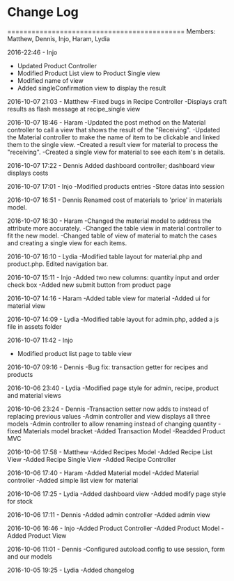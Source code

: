 # Change Log 

============================================
Members: Matthew, Dennis, Injo, Haram, Lydia

2016-22:46 - Injo
- Updated Product Controller
- Modified Product List view to Product Single view
- Modified name of view
- Added singleConfirmation view to display the result

2016-10-07 21:03 - Matthew
-Fixed bugs in Recipe Controller
-Displays craft results as flash message at recipe_single view

2016-10-07 18:46 - Haram
-Updated the post method on the Material controller to call a view that shows the result of the "Receiving".
-Updated the Material controller to make the name of item to be clickable and linked them to the single view.
-Created a result view for material to process the "receiving".
-Created a single view for material to see each item's in details.

2016-10-07 17:22 - Dennis
Added dashboard controller; dashboard view displays costs

2016-10-07 17:01 - Injo
-Modified products entries
-Store datas into session

2016-10-07 16:51 - Dennis
Renamed cost of materials to 'price' in materials model.

2016-10-07 16:30 - Haram
-Changed the material model to address the attribute more accurately.
-Changed the table view in material controller to fit the new model.
-Changed table of view of material to match the cases and creating a single view for each items.

2016-10-07 16:10 - Lydia
-Modified table layout for material.php and product.php. Edited navigation bar.

2016-10-07 15:11 - Injo
-Added two new columns: quantity input and order check box
-Added new submit button from product page


2016-10-07 14:16 - Haram
-Added table view for material
-Added ui for material view

2016-10-07 14:09 - Lydia
-Modified table layout for admin.php, added a js file in assets folder

2016-10-07 11:42 - Injo
- Modified product list page to table view

2016-10-07 09:16 - Dennis
-Bug fix: transaction getter for recipes and products

2016-10-06 23:40 - Lydia
-Modified page style for admin, recipe, product and material views

2016-10-06 23:24 - Dennis
-Transaction setter now adds to instead of replacing previous values
-Admin controller and view displays all three models
-Admin controller to allow renaming instead of changing quantity
-fixed Materials model bracket
-Added Transaction Model
-Readded Product MVC

2016-10-06 17:58 - Matthew
-Added Recipes Model
-Added Recipe List View
-Added Recipe Single View
-Added Recipe Controller

2016-10-06 17:40 - Haram
-Added Material model
-Added Material controller
-Added simple list view for material

2016-10-06 17:25 - Lydia
-Added dashboard view
-Added modify page style for stock 

2016-10-06 17:11 - Dennis
-Added admin controller 
-Added admin view 

2016-10-06 16:46 - Injo
-Added Product Controller
-Added Product Model 
-Added Product View 

2016-10-06 11:01 - Dennis
-Configured autoload.config to use session, form and our models

2016-10-05 19:25 - Lydia
-Added changelog


